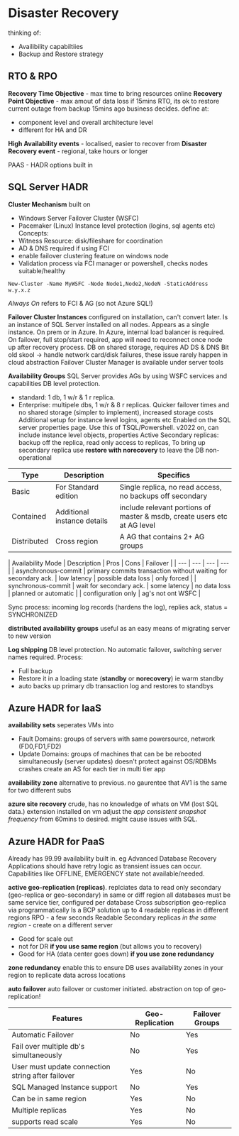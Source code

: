 # Disaster Recovery
thinking of: 
- Availibility capabiltiies  
- Backup and Restore strategy  


## RTO & RPO
**Recovery Time Objective** - max time to bring resources online
**Recovery Point Objective** - max amout of data loss
if 15mins RTO, its ok to restore current outage from backup 15mins ago
business decides. define at:
- component level and overall architecture level 
- different for HA and DR 

**High Availability events** - localised, easier to recover from
**Disaster Recovery event** - regional, take hours or longer

PAAS - HADR options built in

## SQL Server HADR
**Cluster Mechanism**
built on
- Windows Server Failover Cluster (WSFC)
- Pacemaker (Linux)
Instance level protection (logins, sql agents etc)
Concepts:
- Witness Resource: disk/fileshare for coordination
- AD & DNS required if using FCI
- enable failover clustering feature on windows node
- Validation process via FCI manager or powershell, checks nodes suitable/healthy
```
New-Cluster -Name MyWSFC -Node Node1,Node2,NodeN -StaticAddress w.y.x.z
```

*Always On* refers to FCI & AG (so not Azure SQL!)

**Failover Cluster Instances** configured on installation, can't convert later. 
Is an instance of SQL Server installed on all nodes. Appears as a single instance. 
On prem or in Azure. In Azure, internal load balancer is required.
On failover, full stop/start required, app will need to reconnect once node up after recovery process.
DB on shared storage, requires AD DS & DNS
Bit old skool -> handle network card/disk failures, these issue rarely happen in cloud abstraction
Failover Cluster Manager is available under server tools

**Availability Groups**
SQL Server provides AGs by using WSFC services and capabilities
DB level protection. 
- standard: 1 db, 1 w/r & 1 r replica. 
- Enterprise: multipele dbs, 1 w/r & 8 r replicas.
Quicker failover times and no shared storage (simpler to implement), increased storage costs
Additional setup for instance level logins, agents etc
Enabled on the SQL server properties page. Use this of TSQL/Powershell.
v2022 on, can include instance level objects, properties
Active Secondary replicas: backup off the replica, read only access to replicas, 
To bring up secondary replica use **restore with norecovery** to leave the DB non-operational


| Type | Description | Specifics | 
| --- | --- | --- |
| Basic | For Standard edition | Single replica, no read access, no backups off secondary |
| Contained | Additional instance details | include relevant portions of master & msdb, create users etc at AG level | 
| Distributed | Cross region | A AG that contains 2+ AG groups |

| Availability Mode | Description | Pros | Cons | Failover |
| --- | --- | --- | --- |
| asynchronous-commit | primary commits transaction without waiting for secondary ack. | low latency | possible data loss | only forced |
| synchronous-commit | wait for secondary ack. | some latency | no data loss | planned or automatic |
| configuration only | ag's not ont WSFC | 

Sync process: incoming log records (hardens the log), replies ack, status = SYNCHRONIZED

**distributed availability groups**
useful as an easy means of migrating server to new version

**Log shipping**
DB level protection. No automatic failover, switching server names required.
Process:
- Full backup
- Restore it in a loading state (**standby** or **norecovery**) ie warm standby
- auto backs up primary db transaction log and restores to standbys 

## Azure HADR for IaaS
**availability sets**
seperates VMs into 
- Fault Domains: groups of servers with same powersource, network (FD0,FD1,FD2)
- Update Domains: groups of machines that can be be rebooted simultaneously (server updates)
doesn't protect against OS/RDBMs crashes
create an AS for each tier in multi tier app

**availability zone**
alternative to previous. no gaurentee that AV1 is the same for two different subs

**azure site recovery**
crude, has no knowledge of whats on VM (lost SQL data.)
extension installed on vm
adjust the *app consistent snapshot frequency* from 60mins to desired. might cause issues with SQL.

## Azure HADR for PaaS
Already has 99.99 availability built in. eg Advanced Database Recovery
Applications should have retry logic as transient issues can occur. 
Capabilities like OFFLINE, EMERGENCY state not available/needed.  

**active geo-replication (replicas)**.
replciates data to read only secondary (geo-replica or geo-secondary) in same or diff region
all databases must be same service tier, configured per database
Cross subscription geo-replica via programmatically
Is a BCP solution
up to 4 readable replicas in different regions
RPO - a few seconds
Readable Secondary replicas *in the same region* - create on a different server
- Good for scale out
- not for DR **if you use same region** (but allows you to recovery)
- Good for HA (data center goes down) **if you use zone redundancy**

**zone redundancy** 
enable this to ensure DB uses availability zones in your region to replicate data across locations

**auto failover**
auto failover or customer initiated. 
abstraction on top of geo-replication! 

| Features | Geo-Replication | Failover Groups |
| --- | --- | --- |
| Automatic Failover | No | Yes |
| Fail over multiple db's simultaneously | No | Yes |
| User must update connection string after failover | Yes | No |
| SQL Managed Instance support | No | Yes |
| Can be in same region | Yes | No |
| Multiple replicas | Yes | No |
| supports read scale | Yes | No |


